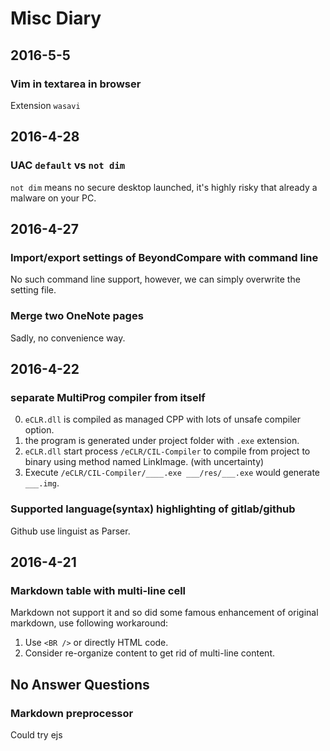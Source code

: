 # Misc Diary


## 2016-5-5

### Vim in textarea in browser

Extension `wasavi`

## 2016-4-28

### UAC `default` vs `not dim`

`not dim` means no secure desktop launched, it's highly risky that already a malware on your PC.

## 2016-4-27

### Import/export settings of BeyondCompare with command line

No such command line support, however, we can simply overwrite the setting file.

### Merge two OneNote pages

Sadly, no convenience way.


## 2016-4-22

### separate MultiProg compiler from itself

0. `eCLR.dll` is compiled as managed CPP with lots of unsafe compiler option.
0. the program is generated under project folder with `.exe` extension.
0. `eCLR.dll` start process `/eCLR/CIL-Compiler` to compile from project to binary using method
   named LinkImage.  (with uncertainty)
0. Execute `/eCLR/CIL-Compiler/____.exe ___/res/___.exe` would generate `___.img`.

### Supported language(syntax) highlighting of gitlab/github

Github use linguist as Parser.

## 2016-4-21

### Markdown table with multi-line cell

Markdown not support it and so did some famous enhancement of original markdown,
use following workaround:

1. Use `<BR />` or directly HTML code.
2. Consider re-organize content to get rid of multi-line content.

## No Answer Questions

### Markdown preprocessor

Could try ejs
